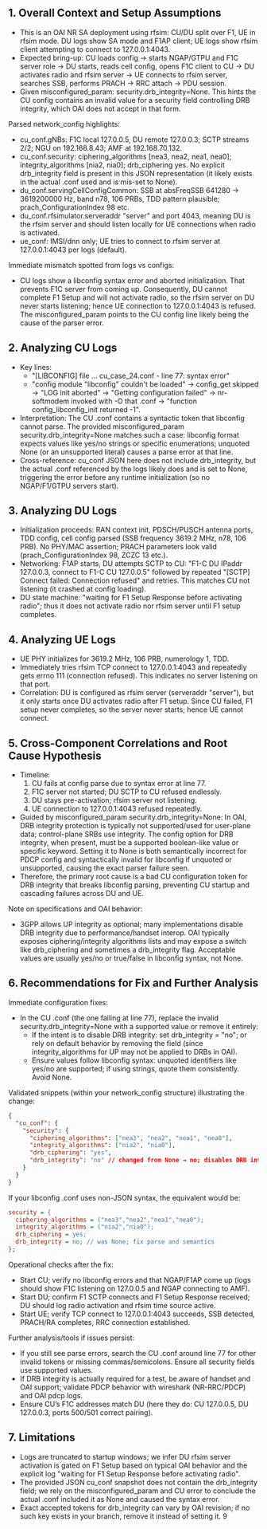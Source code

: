 ## 1. Overall Context and Setup Assumptions
- This is an OAI NR SA deployment using rfsim: CU/DU split over F1, UE in rfsim mode. DU logs show SA mode and F1AP client; UE logs show rfsim client attempting to connect to 127.0.0.1:4043.
- Expected bring-up: CU loads config → starts NGAP/GTPU and F1C server role → DU starts, reads cell config, opens F1C client to CU → DU activates radio and rfsim server → UE connects to rfsim server, searches SSB, performs PRACH → RRC attach → PDU session.
- Given misconfigured_param: security.drb_integrity=None. This hints the CU config contains an invalid value for a security field controlling DRB integrity, which OAI does not accept in that form.

Parsed network_config highlights:
- cu_conf.gNBs: F1C local 127.0.0.5, DU remote 127.0.0.3; SCTP streams 2/2; NGU on 192.168.8.43; AMF at 192.168.70.132.
- cu_conf.security: ciphering_algorithms [nea3, nea2, nea1, nea0]; integrity_algorithms [nia2, nia0]; drb_ciphering yes. No explicit drb_integrity field is present in this JSON representation (it likely exists in the actual .conf used and is mis-set to None).
- du_conf.servingCellConfigCommon: SSB at absFreqSSB 641280 → 3619200000 Hz, band n78, 106 PRBs, TDD pattern plausible; prach_ConfigurationIndex 98 etc.
- du_conf.rfsimulator.serveraddr "server" and port 4043, meaning DU is the rfsim server and should listen locally for UE connections when radio is activated.
- ue_conf: IMSI/dnn only; UE tries to connect to rfsim server at 127.0.0.1:4043 per logs (default).

Immediate mismatch spotted from logs vs configs:
- CU logs show a libconfig syntax error and aborted initialization. That prevents F1C server from coming up. Consequently, DU cannot complete F1 Setup and will not activate radio, so the rfsim server on DU never starts listening; hence UE connection to 127.0.0.1:4043 is refused. The misconfigured_param points to the CU config line likely being the cause of the parser error.

## 2. Analyzing CU Logs
- Key lines:
  - "[LIBCONFIG] file ... cu_case_24.conf - line 77: syntax error"
  - "config module \"libconfig\" couldn't be loaded" → config_get skipped → "LOG init aborted" → "Getting configuration failed" → nr-softmodem invoked with -O that .conf → "function config_libconfig_init returned -1".
- Interpretation: The CU .conf contains a syntactic token that libconfig cannot parse. The provided misconfigured_param security.drb_integrity=None matches such a case: libconfig format expects values like yes/no strings or specific enumerations; unquoted None (or an unsupported literal) causes a parse error at that line.
- Cross-reference: cu_conf JSON here does not include drb_integrity, but the actual .conf referenced by the logs likely does and is set to None, triggering the error before any runtime initialization (so no NGAP/F1/GTPU servers start).

## 3. Analyzing DU Logs
- Initialization proceeds: RAN context init, PDSCH/PUSCH antenna ports, TDD config, cell config parsed (SSB frequency 3619.2 MHz, n78, 106 PRB). No PHY/MAC assertion; PRACH parameters look valid (prach_ConfigurationIndex 98, ZCZC 13 etc.).
- Networking: F1AP starts, DU attempts SCTP to CU: "F1-C DU IPaddr 127.0.0.3, connect to F1-C CU 127.0.0.5" followed by repeated "[SCTP] Connect failed: Connection refused" and retries. This matches CU not listening (it crashed at config loading).
- DU state machine: "waiting for F1 Setup Response before activating radio"; thus it does not activate radio nor rfsim server until F1 setup completes.

## 4. Analyzing UE Logs
- UE PHY initializes for 3619.2 MHz, 106 PRB, numerology 1, TDD.
- Immediately tries rfsim TCP connect to 127.0.0.1:4043 and repeatedly gets errno 111 (connection refused). This indicates no server listening on that port.
- Correlation: DU is configured as rfsim server (serveraddr "server"), but it only starts once DU activates radio after F1 setup. Since CU failed, F1 setup never completes, so the server never starts; hence UE cannot connect.

## 5. Cross-Component Correlations and Root Cause Hypothesis
- Timeline:
  1) CU fails at config parse due to syntax error at line 77.
  2) F1C server not started; DU SCTP to CU refused endlessly.
  3) DU stays pre-activation; rfsim server not listening.
  4) UE connection to 127.0.0.1:4043 refused repeatedly.
- Guided by misconfigured_param security.drb_integrity=None: In OAI, DRB integrity protection is typically not supported/used for user-plane data; control-plane SRBs use integrity. The config option for DRB integrity, when present, must be a supported boolean-like value or specific keyword. Setting it to None is both semantically incorrect for PDCP config and syntactically invalid for libconfig if unquoted or unsupported, causing the exact parser failure seen.
- Therefore, the primary root cause is a bad CU configuration token for DRB integrity that breaks libconfig parsing, preventing CU startup and cascading failures across DU and UE.

Note on specifications and OAI behavior:
- 3GPP allows UP integrity as optional; many implementations disable DRB integrity due to performance/handset interop. OAI typically exposes ciphering/integrity algorithms lists and may expose a switch like drb_ciphering and sometimes a drb_integrity flag. Acceptable values are usually yes/no or true/false in libconfig syntax, not None.

## 6. Recommendations for Fix and Further Analysis
Immediate configuration fixes:
- In the CU .conf (the one failing at line 77), replace the invalid security.drb_integrity=None with a supported value or remove it entirely:
  - If the intent is to disable DRB integrity: set drb_integrity = "no"; or rely on default behavior by removing the field (since integrity_algorithms for UP may not be applied to DRBs in OAI).
  - Ensure values follow libconfig syntax: unquoted identifiers like yes/no are supported; if using strings, quote them consistently. Avoid None.

Validated snippets (within your network_config structure) illustrating the change:

```json
{
  "cu_conf": {
    "security": {
      "ciphering_algorithms": ["nea3", "nea2", "nea1", "nea0"],
      "integrity_algorithms": ["nia2", "nia0"],
      "drb_ciphering": "yes",
      "drb_integrity": "no" // changed from None → no; disables DRB integrity using a valid value
    }
  }
}
```

If your libconfig .conf uses non-JSON syntax, the equivalent would be:

```ini
security = {
  ciphering_algorithms = ("nea3","nea2","nea1","nea0");
  integrity_algorithms = ("nia2","nia0");
  drb_ciphering = yes;
  drb_integrity = no; // was None; fix parse and semantics
};
```

Operational checks after the fix:
- Start CU; verify no libconfig errors and that NGAP/F1AP come up (logs should show F1C listening on 127.0.0.5 and NGAP connecting to AMF).
- Start DU; confirm F1 SCTP connects and F1 Setup Response received; DU should log radio activation and rfsim time source active.
- Start UE; verify TCP connect to 127.0.0.1:4043 succeeds, SSB detected, PRACH/RA completes, RRC connection established.

Further analysis/tools if issues persist:
- If you still see parse errors, search the CU .conf around line 77 for other invalid tokens or missing commas/semicolons. Ensure all security fields use supported values.
- If DRB integrity is actually required for a test, be aware of handset and OAI support; validate PDCP behavior with wireshark (NR-RRC/PDCP) and OAI pdcp logs.
- Ensure CU’s F1C addresses match DU (here they do: CU 127.0.0.5, DU 127.0.0.3, ports 500/501 correct pairing).

## 7. Limitations
- Logs are truncated to startup windows; we infer DU rfsim server activation is gated on F1 Setup based on typical OAI behavior and the explicit log "waiting for F1 Setup Response before activating radio".
- The provided JSON cu_conf snapshot does not contain the drb_integrity field; we rely on the misconfigured_param and CU error to conclude the actual .conf included it as None and caused the syntax error.
- Exact accepted tokens for drb_integrity can vary by OAI revision; if no such key exists in your branch, remove it instead of setting it.
9